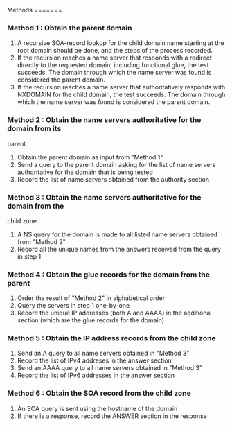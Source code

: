 Methods =======

### Method 1 : Obtain the parent domain

1. A recursive SOA-record lookup for the child domain name starting at the root
domain should be done, and the steps of the process recorded.
2. If the recursion reaches a name server that responds with a redirect directly 
to the requested domain, including functional glue, the test succeeds. The 
domain through which the name server was found is considered the parent domain.  
3. If the recursion reaches a name server that authoritatively responds with 
NXDOMAIN for the child domain, the test succeeds. The domain through which the 
name server was found is considered the parent domain.

### Method 2 : Obtain the name servers authoritative for the domain from its
parent 

1. Obtain the parent domain as input from "Method 1" 
2. Send a query to the parent domain asking for the list of name servers 
authoritative for the domain that is being tested 
3. Record the list of name servers obtained from the authority section 

### Method 3 : Obtain the name servers authoritative for the domain from the
child zone

1. A NS query for the domain is made to all listed name servers obtained from
"Method 2" 
2. Record all the unique names from the answers received from the query in 
step 1

### Method 4 : Obtain the glue records for the domain from the parent

1. Order the result of "Method 2" in alphabetical order 
2. Query the servers in step 1 one-by-one 
3. Record the unique IP addresses (both A and AAAA) in the additional 
section (which are the glue records for the domain)


### Method 5 : Obtain the IP address records from the child zone

1. Send an A query to all name servers obtained in "Method 3" 
2. Record the list of IPv4 addreses in the answer section 
3. Send an AAAA query to all name servers obtained in "Method 3" 
4. Record the list of IPv6 addresses in the answer section 

### Method 6 : Obtain the SOA record from the child zone

1. An SOA query is sent using the hostname of the domain 
2. If there is a response, record the ANSWER section in the response


